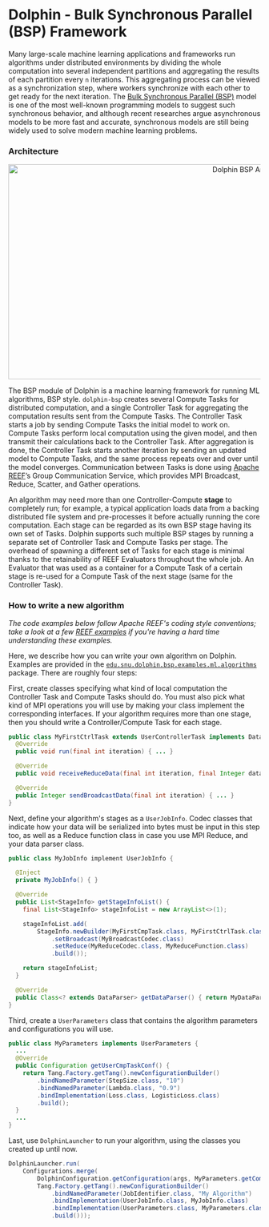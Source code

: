 Dolphin - Bulk Synchronous Parallel (BSP) Framework
===================================================

Many large-scale machine learning applications and frameworks run algorithms under distributed environments by dividing the whole computation into several independent partitions and aggregating the results of each partition every `n` iterations. This aggregating process can be viewed as a synchronization step, where workers synchronize with each other to get ready for the next iteration. The [Bulk Synchronous Parallel (BSP)](https://en.wikipedia.org/wiki/Bulk_synchronous_parallel) model is one of the most well-known programming models to suggest such synchronous behavior, and although recent researches argue asynchronous models to be more fast and accurate, synchronous models are still being widely used to solve modern machine learning problems.

### Architecture
<p align="center"><img src="http://cmslab.snu.ac.kr/home/wp-content/uploads/2015/09/Dolphin-BSP.png" alt="Dolphin BSP Architecture" width="966px" height="430px"/></p>

The BSP module of Dolphin is a machine learning framework for running ML algorithms, BSP style. `dolphin-bsp` creates several Compute Tasks for distributed computation, and a single Controller Task for aggregating the computation results sent from the Compute Tasks. The Controller Task starts a job by sending Compute Tasks the initial model to work on. Compute Tasks perform local computation using the given model, and then transmit their calculations back to the Controller Task. After aggregation is done, the Controller Task starts another iteration by sending an updated model to Compute Tasks, and the same process repeats over and over until the model converges. Communication between Tasks is done using [Apache REEF](http://reef.incubator.apache.org)’s Group Communication Service, which provides MPI Broadcast, Reduce, Scatter, and Gather operations.

An algorithm may need more than one Controller-Compute **stage** to completely run; for example, a typical application loads data from a backing distributed file system and pre-processes it before actually running the core computation. Each stage can be regarded as its own BSP stage having its own set of Tasks. Dolphin supports such multiple BSP stages by running a separate set of Controller Task and Compute Tasks per stage. The overhead of spawning a different set of Tasks for each stage is minimal thanks to the retainability of REEF Evaluators throughout the whole job. An Evaluator that was used as a container for a Compute Task of a certain stage is re-used for a Compute Task of the next stage (same for the Controller Task).


### How to write a new algorithm
 *The code examples below follow Apache REEF's coding style conventions; take a look at a few [REEF examples](https://cwiki.apache.org/confluence/display/REEF/Tutorials) if you're having a hard time understanding these examples.*

Here, we describe how you can write your own algorithm on Dolphin. Examples are provided in the [`edu.snu.dolphin.bsp.examples.ml.algorithms`](https://github.com/cmssnu/dolphin/tree/master/dolphin-bsp/src/main/java/edu/snu/dolphin/bsp/examples/ml/algorithms) package. There are roughly four steps:

First, create classes specifying what kind of local computation the Controller Task and Compute Tasks should do. You must also pick what kind of MPI operations you will use by making your class implement the corresponding interfaces. If your algorithm requires more than one stage, then you should write a Controller/Compute Task for each stage.
```Java
public class MyFirstCtrlTask extends UserControllerTask implements DataBroadcastSender<Integer>, DataReduceReceiver<Integer> {
  @Override
  public void run(final int iteration) { ... }

  @Override
  public void receiveReduceData(final int iteration, final Integer data) { ... }

  @Override
  public Integer sendBroadcastData(final int iteration) { ... }
}
```

Next, define your algorithm's stages as a `UserJobInfo`. Codec classes that indicate how your data will be serialized into bytes must be input in this step too, as well as a Reduce function class in case you use MPI Reduce, and your data parser class.
```Java
public class MyJobInfo implement UserJobInfo {

  @Inject
  private MyJobInfo() { }

  @Override
  public List<StageInfo> getStageInfoList() {
    final List<StageInfo> stageInfoList = new ArrayList<>(1);

    stageInfoList.add(
        StageInfo.newBuilder(MyFirstCmpTask.class, MyFirstCtrlTask.class, CommunicationGroup.class)
            .setBroadcast(MyBroadcastCodec.class)
            .setReduce(MyReduceCodec.class, MyReduceFunction.class)
            .build());

    return stageInfoList;
  }

  @Override
  public Class<? extends DataParser> getDataParser() { return MyDataParser.class; }
}
```

Third, create a `UserParameters` class that contains the algorithm parameters and configurations you will use.
```Java
public class MyParameters implements UserParameters {
  ...
  @Override
  public Configuration getUserCmpTaskConf() {
    return Tang.Factory.getTang().newConfigurationBuilder()
        .bindNamedParameter(StepSize.class, "10")
        .bindNamedParameter(Lambda.class, "0.9")
        .bindImplementation(Loss.class, LogisticLoss.class)
        .build();
  }
  ...
}
```


Last, use `DolphinLauncher` to run your algorithm, using the classes you created up until now.
```Java
DolphinLauncher.run(
    Configurations.merge(
        DolphinConfiguration.getConfiguration(args, MyParameters.getCommandLine()),
        Tang.Factory.getTang().newConfigurationBuilder()
            .bindNamedParameter(JobIdentifier.class, "My Algorithm")
            .bindImplementation(UserJobInfo.class, MyJobInfo.class)
            .bindImplementation(UserParameters.class, MyParameters.class)
            .build()));
```
